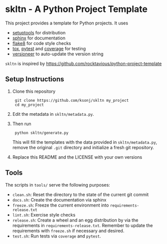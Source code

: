 # skltn - A Python Project Template

This project provides a template for Python projects. It uses

* [setuptools](http://pythonhosted.org/setuptools/merge.html) for distribution
* [sphinx](http://sphinx-doc.org/) for documentation
* [flake8](https://pypi.python.org/pypi/flake8) for code style checks
* [tox](https://tox.readthedocs.org/en/latest/), [pytest](https://pytest.org/latest/) and [coverage](https://coverage.readthedocs.org/en/coverage-4.0.3/) for testing
* [versioneer](https://github.com/warner/python-versioneer) to auto-update the version string

`skltn` is inspired by https://github.com/rocktavious/python-project-template

## Setup Instructions

1. Clone this repository

        git clone https://github.com/ksonj/skltn my_project
        cd my_project

2. Edit the metadata in `skltn/metadata.py`.

3. Then run

        python skltn/generate.py

    This will fill the templates with the data provided in `skltn/metadata.py`,
    remove the original `.git` directory and initialize a fresh git repository.

4. Replace this README and the LICENSE with your own versions


## Tools

The scripts in `tools/` serve the following purposes:

* `clean.sh`: Reset the directory to the state of the current git commit
* `docs.sh`: Create the documentation via sphinx
* `freeze.sh`: Freeze the current environment into `requirements-release.txt`
* `lint.sh`: Exercise style checks
* `release.sh`: Create a wheel and an egg distribution by via the requirements
  in `requirements-release.txt`. Remember to update the requirements with
  `freeze.sh` if necessary and desired.
* `test.sh`: Run tests via `coverage` and `pytest`.
